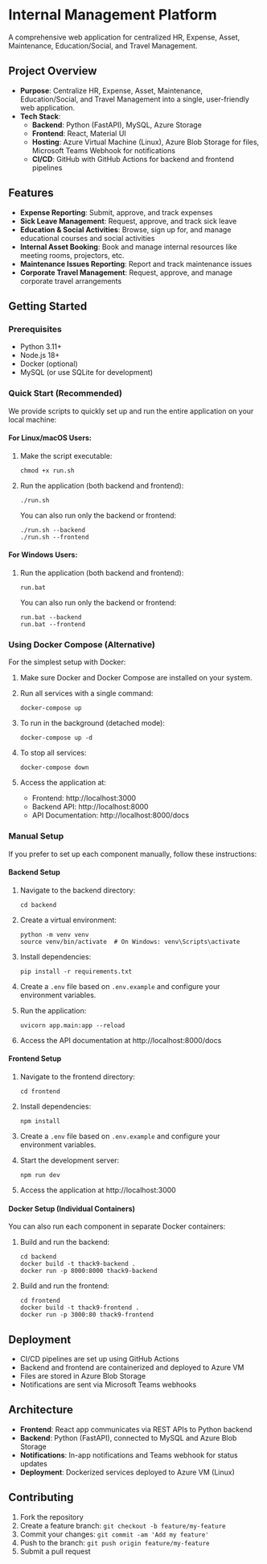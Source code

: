 # Internal Management Platform

A comprehensive web application for centralized HR, Expense, Asset, Maintenance, Education/Social, and Travel Management.

## Project Overview

- **Purpose**: Centralize HR, Expense, Asset, Maintenance, Education/Social, and Travel Management into a single, user-friendly web application.
- **Tech Stack**:
  - **Backend**: Python (FastAPI), MySQL, Azure Storage
  - **Frontend**: React, Material UI
  - **Hosting**: Azure Virtual Machine (Linux), Azure Blob Storage for files, Microsoft Teams Webhook for notifications
  - **CI/CD**: GitHub with GitHub Actions for backend and frontend pipelines

## Features

- **Expense Reporting**: Submit, approve, and track expenses
- **Sick Leave Management**: Request, approve, and track sick leave
- **Education & Social Activities**: Browse, sign up for, and manage educational courses and social activities
- **Internal Asset Booking**: Book and manage internal resources like meeting rooms, projectors, etc.
- **Maintenance Issues Reporting**: Report and track maintenance issues
- **Corporate Travel Management**: Request, approve, and manage corporate travel arrangements

## Getting Started

### Prerequisites

- Python 3.11+
- Node.js 18+
- Docker (optional)
- MySQL (or use SQLite for development)

### Quick Start (Recommended)

We provide scripts to quickly set up and run the entire application on your local machine:

#### For Linux/macOS Users:

1. Make the script executable:
   ```
   chmod +x run.sh
   ```

2. Run the application (both backend and frontend):
   ```
   ./run.sh
   ```

   You can also run only the backend or frontend:
   ```
   ./run.sh --backend
   ./run.sh --frontend
   ```

#### For Windows Users:

1. Run the application (both backend and frontend):
   ```
   run.bat
   ```

   You can also run only the backend or frontend:
   ```
   run.bat --backend
   run.bat --frontend
   ```

### Using Docker Compose (Alternative)

For the simplest setup with Docker:

1. Make sure Docker and Docker Compose are installed on your system.

2. Run all services with a single command:
   ```
   docker-compose up
   ```

3. To run in the background (detached mode):
   ```
   docker-compose up -d
   ```

4. To stop all services:
   ```
   docker-compose down
   ```

5. Access the application at:
   - Frontend: http://localhost:3000
   - Backend API: http://localhost:8000
   - API Documentation: http://localhost:8000/docs

### Manual Setup

If you prefer to set up each component manually, follow these instructions:

#### Backend Setup

1. Navigate to the backend directory:
   ```
   cd backend
   ```

2. Create a virtual environment:
   ```
   python -m venv venv
   source venv/bin/activate  # On Windows: venv\Scripts\activate
   ```

3. Install dependencies:
   ```
   pip install -r requirements.txt
   ```

4. Create a `.env` file based on `.env.example` and configure your environment variables.

5. Run the application:
   ```
   uvicorn app.main:app --reload
   ```

6. Access the API documentation at http://localhost:8000/docs

#### Frontend Setup

1. Navigate to the frontend directory:
   ```
   cd frontend
   ```

2. Install dependencies:
   ```
   npm install
   ```

3. Create a `.env` file based on `.env.example` and configure your environment variables.

4. Start the development server:
   ```
   npm run dev
   ```

5. Access the application at http://localhost:3000

#### Docker Setup (Individual Containers)

You can also run each component in separate Docker containers:

1. Build and run the backend:
   ```
   cd backend
   docker build -t thack9-backend .
   docker run -p 8000:8000 thack9-backend
   ```

2. Build and run the frontend:
   ```
   cd frontend
   docker build -t thack9-frontend .
   docker run -p 3000:80 thack9-frontend
   ```

## Deployment

- CI/CD pipelines are set up using GitHub Actions
- Backend and frontend are containerized and deployed to Azure VM
- Files are stored in Azure Blob Storage
- Notifications are sent via Microsoft Teams webhooks

## Architecture

- **Frontend**: React app communicates via REST APIs to Python backend
- **Backend**: Python (FastAPI), connected to MySQL and Azure Blob Storage
- **Notifications**: In-app notifications and Teams webhook for status updates
- **Deployment**: Dockerized services deployed to Azure VM (Linux)

## Contributing

1. Fork the repository
2. Create a feature branch: `git checkout -b feature/my-feature`
3. Commit your changes: `git commit -am 'Add my feature'`
4. Push to the branch: `git push origin feature/my-feature`
5. Submit a pull request